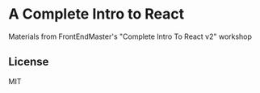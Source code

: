 # A Complete Intro to React

Materials from FrontEndMaster's "Complete Intro To React v2" workshop

## License

MIT

[gh-page]: http://btholt.github.io/complete-intro-to-react/
